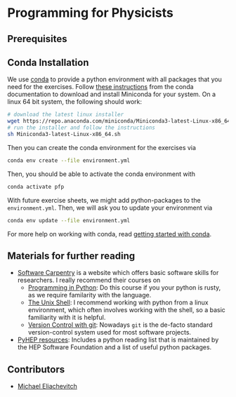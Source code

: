 # Programming for Physicists

## Prerequisites

## Conda Installation

We use [conda](https://www.anaconda.com) to provide a python environment with
all packages that you need for the exercises. Follow [these
instructions](https://docs.conda.io/projects/conda/en/latest/user-guide/install/linux.html)
from the conda documentation to download and install Miniconda for your system.
On a linux 64 bit system, the following should work:

``` bash
# download the latest linux installer
wget https://repo.anaconda.com/miniconda/Miniconda3-latest-Linux-x86_64.sh
# run the installer and follow the instructions
sh Miniconda3-latest-Linux-x86_64.sh
```

Then you can create the conda environment for the exercises via

``` bash
conda env create --file environment.yml
```

Then, you should be able to activate the conda environment with

``` bash
conda activate pfp
```

With future exercise sheets, we might add python-packages to the
`environment.yml`. Then, we will ask you to update your environment via

``` bash
conda env update --file environment.yml
```

For more help on working with conda, read [getting started with
conda](https://conda.io/projects/conda/en/latest/user-guide/getting-started.html).

## Materials for further reading

- [Software Carpentry](https://software-carpentry.org/lessons/) is a website
  which offers basic software skills for researchers. I really recommend their
  courses on
    - [Programming in Python](https://swcarpentry.github.io/python-novice-inflammation):
      Do this course if you your python is rusty, as we require familarity with the language.
    - [The Unix Shell](https://swcarpentry.github.io/shell-novice):
      I recommend working with python from a linux environment, which often
      involves working with the shell, so a basic familiarity with it is helpful.
    - [Version Control with git](https://swcarpentry.github.io/git-novice/):
      Nowadays `git` is the de-facto standard version-control system used for
      most software projects.
- [PyHEP resources](https://github.com/hsf-training/PyHEP-resources):
  Includes a python reading list that is maintained by the HEP Software
  Foundation and a list of useful python packages.

## Contributors

- [Michael Eliachevitch](meliache@uni-bonn.de)
